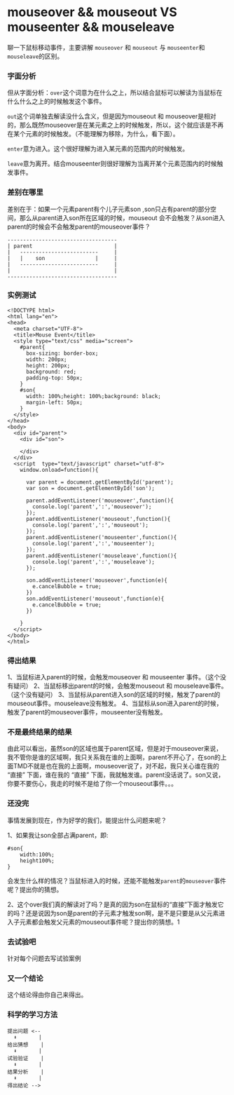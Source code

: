 # mouseover && mouseout  VS mouseenter && mouseleave

聊一下鼠标移动事件，主要讲解 `mouseover` 和 `mouseout` 与 `mouseenter`和`mouseleave`的区别。

### 字面分析

但从字面分析：`over`这个词意为在什么之上，所以结合鼠标可以解读为当鼠标在什么什么之上的时候触发这个事件。

`out`这个词单独去解读没什么含义，但是因为mouseout 和 mouseover是相对的，那么既然mouseover是在某元素之上的时候触发，所以，这个就应该是不再在某个元素的时候触发。（不能理解为移除，为什么，看下面）。

`enter`意为进入。这个很好理解为进入某元素的范围内的时候触发。

`leave`意为离开。结合mouseenter则很好理解为当离开某个元素范围内的时候触发事件。

### 差别在哪里

差别在于：如果一个元素parent有个儿子元素son ,son只占有parent的部分空间，那么从parent进入son所在区域的时候，mouseout 会不会触发？从son进入parent的时候会不会触发parent的mouseover事件？

    -----------------------------------
    | parent                          |
    |   -------------------------     |
    |   |    son                |     |
    |   -------------------------     |
    |                                 |
    -----------------------------------

### 实例测试

    <!DOCTYPE html>
    <html lang="en">
    <head>
      <meta charset="UTF-8">
      <title>Mouse Event</title>
      <style type="text/css" media="screen">
        #parent{
          box-sizing: border-box;
          width: 200px;
          height: 200px;
          background: red;
          padding-top: 50px;
        }
        #son{
          width: 100%;height: 100%;background: black;
          margin-left: 50px;
        }
      </style>
    </head>
    <body>
      <div id="parent">
        <div id="son">
          
        </div>
      </div>
      <script  type="text/javascript" charset="utf-8">
        window.onload=function(){

          var parent = document.getElementById('parent');
          var son = document.getElementById('son');

          parent.addEventListener('mouseover',function(){
            console.log('parent',':','mouseover');
          });
          parent.addEventListener('mouseout',function(){
            console.log('parent',':','mouseout');
          });
          parent.addEventListener('mouseenter',function(){
            console.log('parent',':','mouseenter');
          });
          parent.addEventListener('mouseleave',function(){
            console.log('parent',':','mouseleave');
          });

          son.addEventListener('mouseover',function(e){
            e.cancelBubble = true;
          })
          son.addEventListener('mouseout',function(e){
            e.cancelBubble = true;
          })

        }
      </script>
    </body>
    </html>

### 得出结果

1、当鼠标进入parent的时候，会触发mouseover 和 mouseenter 事件。（这个没有疑问）
2、当鼠标移出parent的时候，会触发mouseout 和  mouseleave事件。（这个没有疑问）
3、当鼠标从parent进入son的区域的时候，触发了parent的mouseout事件。mouseleave没有触发。
4、当鼠标从son进入parent的时候，触发了parent的mouseover事件，mouseenter没有触发。

### 不是最终结果的结果

由此可以看出，虽然son的区域也属于parent区域，但是对于mouseover来说，我不管你是谁的区域啊，我只关系我在谁的上面啊，parent不开心了，在son的上面TMD不就是也在我的上面啊，mouseover说了，对不起，我只关心谁在我的 “直接” 下面，谁在我的 “直接” 下面，我就触发谁。parent没话说了。son又说，你要不要伤心，我走的时候不是给了你一个mouseout事件。。。

### 还没完

事情发展到现在，作为好学的我们，能提出什么问题来呢？

1、如果我让son全部占满parent，即:
    
    #son{
        width:100%;
        height100%;
    }

会发生什么样的情况？当鼠标进入的时候，还能不能触发`parent`的`mouseover`事件呢？提出你的猜想。

2、这个over我们真的解读对了吗？是真的因为son在鼠标的“直接”下面才触发它的吗？还是说因为son是parent的子元素才触发son啊，是不是只要是从父元素进入子元素都会触发父元素的mouseout事件呢？提出你的猜想。1

### 去试验吧

针对每个问题去写试验案例

### 又一个结论

这个结论得由你自己来得出。

### 科学的学习方法

    提出问题 <--
      ⬇️       | 
    给出猜想    |
      ⬇️       |
    试验验证    |
      ⬇️       |
    结果分析    |
      ⬇️       |
    得出结论 -->
    


